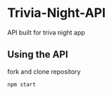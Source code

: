 # Trivia-Night-API

API built for triva night app

## Using the API

  fork and clone repository
  ```javascript
  npm start
  ```
